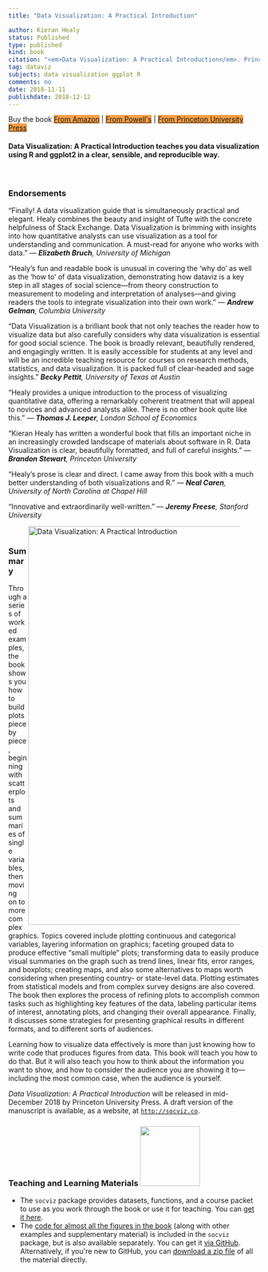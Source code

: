 ```yaml
---
title: "Data Visualization: A Practical Introduction"

author: Kieran Healy
status: Published
type: published
kind: book
citation: "<em>Data Visualization: A Practical Introduction</em>. Princeton University Press. <a class = \"badge badge-small\" href=\"https://amzn.to/2vfAixM\" style = \"background-color: #F99F46;\">Buy on Amazon</a>"
tag: dataviz
subjects: data visualization ggplot R
comments: no
date: 2018-11-11
publishdate: 2018-12-12
---
```


<p>Buy the book <a class = "badge badge-small" href="https://amzn.to/2vfAixM" style = "background-color: #F99F46;">From Amazon</a> | <a class = "badge badge-small" href="http://www.powells.com/book/-9780691181622" style = "background-color: #F99F46;">From Powell's</a> | <a class = "badge badge-small" href="https://press.princeton.edu/titles/13826.html" style = "background-color: #F99F46;">From Princeton University Press</a></p>

<h4>Data Visualization: A Practical Introduction</a></em> teaches you data visualization using R and ggplot2 in a clear, sensible, and reproducible way.</h4> 

<p>&nbsp;</p>

<h3>Endorsements</h3>

<p>“Finally! A data visualization guide that is simultaneously practical and elegant. Healy combines the beauty and insight of Tufte with the concrete helpfulness of Stack Exchange. Data Visualization is brimming with insights into how quantitative analysts can use visualization as a tool for understanding and communication. A must-read for anyone who works with data.” &mdash; <em><b>Elizabeth Bruch</b>, University of Michigan</em></p>

<p>“Healy’s fun and readable book is unusual in covering the ‘why do’ as well as the ‘how to’ of data visualization, demonstrating how dataviz is a key step in all stages of social science—from theory construction to measurement to modeling and interpretation of  analyses—and giving readers the tools to integrate visualization into their own work.” &mdash; <em><b>Andrew Gelman</b>, Columbia University</em></p>

<p>“Data Visualization is a brilliant book that not only teaches the reader how to visualize data but also carefully considers why data visualization is essential for good social science. The book is broadly relevant, beautifully rendered, and engagingly written. It is easily accessible for students at any level and will be an incredible teaching resource for courses on research methods, statistics, and data visualization. It is packed full of clear-headed and sage insights.” <em><b>Becky Pettit</b>, University of Texas at
Austin</em></p>

<p>“Healy provides a unique introduction to the process of visualizing quantitative data, offering a remarkably coherent treatment that will appeal to novices and advanced analysts alike. There is no other book quite like this.” — <em><b>Thomas J. Leeper</b>, London School of Economics</em></p>

<p>“Kieran Healy has written a wonderful book that fills an important niche in an increasingly crowded landscape of materials about software in R. Data Visualization is clear, beautifully formatted, and full of careful insights.” — <em><b>Brandon Stewart</b>, Princeton University</em></p>

<p>“Healy’s prose is clear and direct. I came away from this book with a much better understanding of both visualizations and R.” — <em><b>Neal Caren</b>, University of North Carolina at Chapel Hill</em></p>

<p>“Innovative and extraordinarily well-written.” &mdash; <em><b>Jeremy Freese</b>, Stanford University</em></p>

<p><figure><a href="https://amzn.to/2vfAixM"><img class="lbg" src="http://kieranhealy.org/files/misc/dv-cover-pupress.jpg" align="right" width=800px alt="Data Visualization: A Practical Introduction"></a></figure></p>

<p>&nbsp;</p>

<h3>Summary</h3>

<p>Through a series of worked examples, the book shows you how to build plots piece by piece, beginning with scatterplots and summaries of single variables, then moving on to more complex graphics. Topics covered include plotting continuous and categorical variables, layering information on graphics; faceting grouped data to produce effective “small multiple” plots; transforming data to easily produce visual summaries on the graph such as trend lines, linear fits, error ranges, and boxplots; creating maps, and also some alternatives to maps worth considering when presenting country- or state-level data. Plotting estimates from statistical models and from complex survey designs are also covered. The book then explores the process of refining plots to accomplish common tasks such as highlighting key features of the data, labeling particular items of interest, annotating plots, and changing their overall appearance. Finally, it discusses some strategies for presenting graphical results in different formats, and to different sorts of audiences.</p>

<p>Learning how to visualize data effectively is more than just knowing how to write code that produces figures from data. This book will teach you how to do that. But it will also teach you how to think about the information you want to show, and how to consider the audience you are showing it to—including the most common case, when the audience is yourself.</p>

<p><em>Data Visualization: A Practical Introduction</em> will be released in mid-December 2018 by Princeton University Press. A draft version of the manuscript is available, as a website, at <a href="http://socviz.co"><code>http://socviz.co</code></a>. </p>

<h3>Teaching and Learning Materials <img src = "http://kieranhealy.org/files/misc/socviz_logo.png" width = "120"></h3>

- The `socviz` package provides datasets, functions, and a course packet to use as you work through the book or use it for teaching. You can [get it here](https://kjhealy.github.io/socviz/).
- The [code for almost all the figures in the book](https://github.com/kjhealy/dataviz) (along with other examples and supplementary material) is included in the `socviz` package, but is also available separately. You can get it [via GitHub](https://github.com/kjhealy/dataviz). Alternatively, if you're new to GitHub, you can [download a zip file](https://github.com/kjhealy/dataviz/archive/master.zip) of all the material directly.
